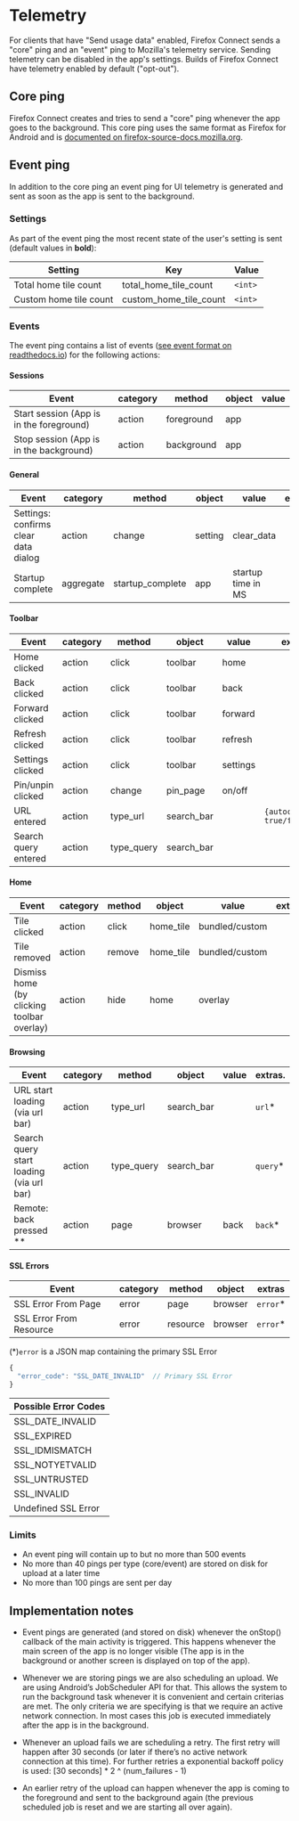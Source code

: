# Telemetry
For clients that have "Send usage data" enabled, Firefox Connect sends a "core" ping and an "event" ping to Mozilla's telemetry service. Sending telemetry can be disabled in the app's settings. Builds of Firefox Connect have telemetry enabled by default ("opt-out").

## Core ping

Firefox Connect creates and tries to send a "core" ping whenever the app goes to the background. This core ping uses the same format as Firefox for Android and is [documented on firefox-source-docs.mozilla.org](https://firefox-source-docs.mozilla.org/toolkit/components/telemetry/telemetry/data/core-ping.html).

## Event ping

In addition to the core ping an event ping for UI telemetry is generated and sent as soon as the app is sent to the background.

### Settings

As part of the event ping the most recent state of the user's setting is sent (default values in **bold**):

| Setting                  | Key                             | Value
|--------------------------|---------------------------------|----------------------
| Total home tile count    | total_home_tile_count           | `<int>`
| Custom home tile count   | custom_home_tile_count          | `<int>`


### Events

The event ping contains a list of events ([see event format on readthedocs.io](https://firefox-source-docs.mozilla.org/toolkit/components/telemetry/telemetry/collection/events.html)) for the following actions:

#### Sessions

| Event                                    | category | method     | object | value  |
|------------------------------------------|----------|------------|--------|--------|
| Start session (App is in the foreground) | action   | foreground | app    |        |
| Stop session (App is in the background)  | action   | background | app    |        |

#### General

| Event                                  | category | method                | object     | value  | extras.    |
|----------------------------------------|----------|-----------------------|------------|--------|------------|
| Settings: confirms clear data dialog   | action   | change                | setting    | clear_data | |
| Startup complete   | aggregate   | startup_complete                | app    | startup time in MS | |

#### Toolbar
| Event                                  | category | method                | object     | value  | extras.    |
|----------------------------------------|----------|-----------------------|------------|--------|------------|
| Home clicked                           | action   | click                 | toolbar    | home   | |
| Back clicked                           | action   | click                 | toolbar    | back   | |
| Forward clicked                        | action   | click                 | toolbar    | forward| |
| Refresh clicked                        | action   | click                 | toolbar    | refresh| |
| Settings clicked                       | action   | click                 | toolbar    | settings| |
| Pin/unpin clicked                      | action   | change                | pin_page   | on/off | |
| URL entered                            | action   | type_url              | search_bar |        | `{autocomplete: true/false}` |
| Search query entered                   | action   | type_query            | search_bar |        | |

#### Home
| Event                                  | category | method                | object     | value  | extras.    |
|----------------------------------------|----------|-----------------------|------------|--------|------------|
| Tile clicked                           | action   | click                 | home_tile  | bundled/custom | |
| Tile removed                           | action   | remove                | home_tile  | bundled/custom | |
| Dismiss home (by clicking toolbar overlay)|action | hide                  | home       | overlay| |

#### Browsing

| Event                                  | category | method                | object     | value  | extras.    |
|----------------------------------------|----------|-----------------------|------------|--------|------------|
| URL start loading (via url bar)        | action   | type_url              | search_bar |        | `url`*     |
| Search query start loading (via url bar)| action  | type_query            | search_bar |        | `query`*   |
| Remote: back pressed **                | action   | page                  | browser    | back   | `back`*    |

#### SSL Errors

| Event                                      | category | method   | object  | extras  |
|--------------------------------------------|----------|----------|---------|---------|
| SSL Error From Page                        | error    | page     | browser |`error`*|
| SSL Error From Resource                    | error    | resource | browser |`error`* |

(*)`error` is a JSON map containing the primary SSL Error 

```JavaScript
{
  "error_code": "SSL_DATE_INVALID"  // Primary SSL Error
}
```

| Possible Error Codes |
|----------------------|
| SSL_DATE_INVALID     |
| SSL_EXPIRED          |
|SSL_IDMISMATCH        |
|SSL_NOTYETVALID       |
|SSL_UNTRUSTED         |
|SSL_INVALID           |
|Undefined SSL Error   |

### Limits

* An event ping will contain up to but no more than 500 events
* No more than 40 pings per type (core/event) are stored on disk for upload at a later time
* No more than 100 pings are sent per day

## Implementation notes

* Event pings are generated (and stored on disk) whenever the onStop() callback of the main activity is triggered. This happens whenever the main screen of the app is no longer visible (The app is in the background or another screen is displayed on top of the app).

* Whenever we are storing pings we are also scheduling an upload. We are using Android’s JobScheduler API for that. This allows the system to run the background task whenever it is convenient and certain criterias are met. The only criteria we are specifying is that we require an active network connection. In most cases this job is executed immediately after the app is in the background.

* Whenever an upload fails we are scheduling a retry. The first retry will happen after 30 seconds (or later if there’s no active network connection at this time). For further retries a exponential backoff policy is used: [30 seconds] * 2 ^ (num_failures - 1)

* An earlier retry of the upload can happen whenever the app is coming to the foreground and sent to the background again (the previous scheduled job is reset and we are starting all over again).

